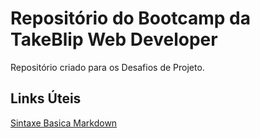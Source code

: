 # Repositório do Bootcamp da TakeBlip Web Developer
 Repositório criado para os Desafios de Projeto.

## Links Úteis
[Sintaxe Basica Markdown](https://www.markdownguide.org/basic-syntax/)
